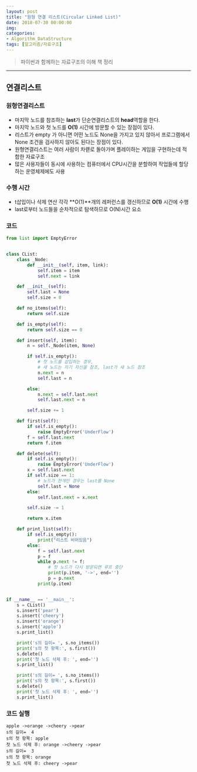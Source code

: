 ```yaml
---
layout: post
title: "원형 연결 리스트(Circular Linked List)"
date: 2018-07-30 00:00:00
img:
categories:
- Algorithm_DataStructure
tags: [알고리즘/자료구조]
---
```

> 파이썬과 함께하는 자료구조의 이해 책 정리

----
## 연결리스트
### 원형연결리스트
- 마지막 노드를 참조하는 **last**가 단순연결리스트의 **head**역할을 한다.
- 마지막 노드와 첫 노드를 **O(1)** 시간에 방문할 수 있는 장점이 있다.
- 리스트가 empty 가 아니면 어떤 노드도 None을 가지고 있지 않아서 프로그램에서 None 조건을 검사하지 않아도 된다는 장점이 있다.
- 원형연결리스트는 여러 사람이 차롇로 돌아가며 플레이하는 게임을 구현하는데 적합한 자료구조
- 많은 사용자들이 동시에 사용하는 컴퓨터에서 CPU시간을 분할하여 작업들에 할당하는 운영체제에도 사용

### 수행 시간
- t삽입이나 삭제 연산 각각 **O(1)**개의 레퍼런스를 갱신하므로 **O(1)** 시간에 수행
- last로부터 노드들을 순차적으로 탐색하므로 O(N)시간 요소

### 코드

```python
from list import EmptyError


class CList:
    class _Node:
        def __init__(self, item, link):
            self.item = item
            self.next = link

    def __init__(self):
        self.last = None
        self.size = 0

    def no_items(self):
        return self.size

    def is_empty(self):
        return self.size == 0

    def insert(self, item):
        n = self._Node(item, None)

        if self.is_empty():
            # 첫 노드를 삽입하는 경우,
            # 새 노드는 자기 자신을 참조, last가 새 노드 참조
            n.next = n
            self.last = n

        else:
            n.next = self.last.next
            self.last.next = n

        self.size += 1

    def first(self):
        if self.is_empty():
            raise EmptyError('UnderFlow')
        f = self.last.next
        return f.item

    def delete(self):
        if self.is_empty():
            raise EmptyError('UnderFlow')
        x = self.last.next
        if self.size == 1:
            # 노드가 한개인 경우는 last를 None
            self.last = None
        else:
            self.last.next = x.next

        self.size -= 1

        return x.item

    def print_list(self):
        if self.is_empty():
            print("리스트 비어있음")
        else:
            f = self.last.next
            p = f
            while p.next != f:
                # 첫 노드가 다시 방문되면 루프 중단
                print(p.item, '->', end='')
                p = p.next
            print(p.item)


if __name__ == '__main__':
    s = CList()
    s.insert('pear')
    s.insert('cheery')
    s.insert('orange')
    s.insert('apple')
    s.print_list()

    print('s의 길이= ', s.no_items())
    print('s의 첫 항목:', s.first())
    s.delete()
    print('첫 노드 삭제 후: ', end='')
    s.print_list()

    print('s의 길이= ', s.no_items())
    print('s의 첫 항목:', s.first())
    s.delete()
    print('첫 노드 삭제 후: ', end='')
    s.print_list()
```

### 코드 실행
```console
apple ->orange ->cheery ->pear
s의 길이=  4
s의 첫 항목: apple
첫 노드 삭제 후: orange ->cheery ->pear
s의 길이=  3
s의 첫 항목: orange
첫 노드 삭제 후: cheery ->pear
```
